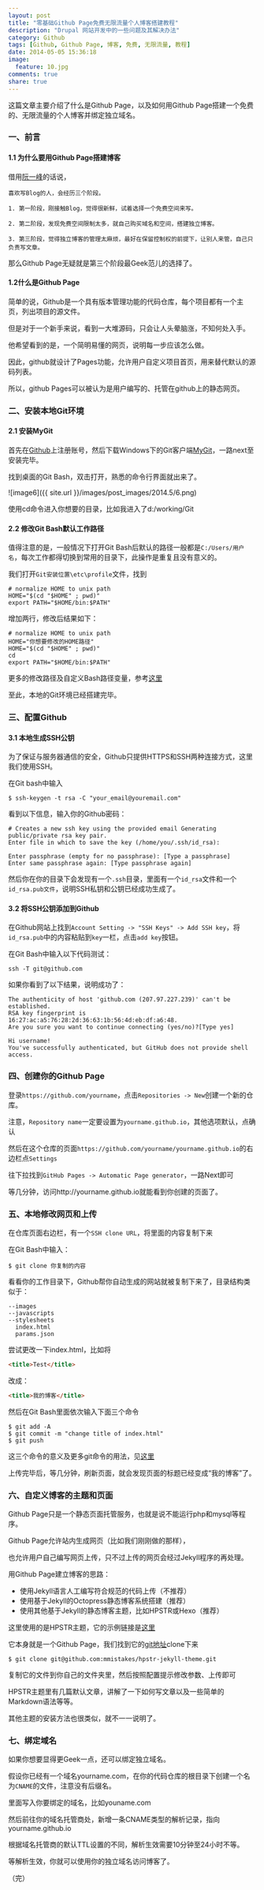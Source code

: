 ```yaml
---
layout: post
title: "零基础Github Page免费无限流量个人博客搭建教程"
description: "Drupal 网站开发中的一些问题及其解决办法"
category: Github
tags: [Github, Github Page, 博客, 免费, 无限流量, 教程]
date: 2014-05-05 15:36:18
image:
  feature: 10.jpg
comments: true
share: true
---
```


这篇文章主要介绍了什么是Github Page，以及如何用Github Page搭建一个免费的、无限流量的个人博客并绑定独立域名。

### 一、前言

#### 1.1 为什么要用Github Page搭建博客

借用[阮一峰](http://www.ruanyifeng.com/blog/2012/08/blogging_with_jekyll.html)的话说，

~~~
喜欢写Blog的人，会经历三个阶段。

1. 第一阶段，刚接触Blog，觉得很新鲜，试着选择一个免费空间来写。

2. 第二阶段，发现免费空间限制太多，就自己购买域名和空间，搭建独立博客。

3. 第三阶段，觉得独立博客的管理太麻烦，最好在保留控制权的前提下，让别人来管，自己只负责写文章。
~~~

那么Github Page无疑就是第三个阶段最Geek范儿的选择了。

#### 1.2什么是Github Page

简单的说，Github是一个具有版本管理功能的代码仓库，每个项目都有一个主页，列出项目的源文件。

但是对于一个新手来说，看到一大堆源码，只会让人头晕脑涨，不知何处入手。

他希望看到的是，一个简明易懂的网页，说明每一步应该怎么做。

因此，github就设计了Pages功能，允许用户自定义项目首页，用来替代默认的源码列表。

所以，github Pages可以被认为是用户编写的、托管在github上的静态网页。

### 二、安装本地Git环境

#### 2.1 安装MyGit

首先在[Github](www.github.com)上注册账号，然后下载Windows下的Git客户端[MyGit](https://code.google.com/p/msysgit/downloads/list)，一路next至安装完毕。

找到桌面的Git Bash，双击打开，熟悉的命令行界面就出来了。

![image6]({{ site.url }}/images/post_images/2014.5/6.png)

使用cd命令进入你想要的目录，比如我进入了d:/working/Git

#### 2.2 修改Git Bash默认工作路径

值得注意的是，一般情况下打开Git Bash后默认的路径一般都是`C:/Users/用户名`，每次工作都得切换到常用的目录下，此操作是重复且没有意义的。

我们打开`Git安装位置\etc\profile`文件，找到

~~~
# normalize HOME to unix path
HOME="$(cd "$HOME" ; pwd)"
export PATH="$HOME/bin:$PATH"
~~~

增加两行，修改后结果如下：

~~~
# normalize HOME to unix path
HOME="你想要修改的HOME路径"
HOME="$(cd "$HOME" ; pwd)"
cd
export PATH="$HOME/bin:$PATH"
~~~

更多的修改路径及自定义Bash路径变量，参考[这里](http://poetcoder.com/2013/03/21/modify-git-root-direction-on-windows/)

至此，本地的Git环境已经搭建完毕。

### 三、配置Github

#### 3.1 本地生成SSH公钥

为了保证与服务器通信的安全，Github只提供HTTPS和SSH两种连接方式，这里我们使用SSH。

在Git bash中输入

~~~
$ ssh-keygen -t rsa -C "your_email@youremail.com"
~~~

看到以下信息，输入你的Github密码：

~~~
# Creates a new ssh key using the provided email Generating public/private rsa key pair. 
Enter file in which to save the key (/home/you/.ssh/id_rsa):

Enter passphrase (empty for no passphrase): [Type a passphrase] 
Enter same passphrase again: [Type passphrase again]
~~~

然后你在你的目录下会发现有一个`.ssh`目录，里面有一个`id_rsa`文件和一个`id_rsa.pub文件`，说明SSH私钥和公钥已经成功生成了。

#### 3.2 将SSH公钥添加到Github

在Github网站上找到`Account Setting -> "SSH Keys" -> Add SSH key`，将`id_rsa.pub`中的内容粘贴到`key`一栏，点击`add key`按钮。

在Git Bash中输入以下代码测试：

~~~
ssh -T git@github.com
~~~

如果你看到了以下结果，说明成功了：

~~~
The authenticity of host 'github.com (207.97.227.239)' can't be established. 
RSA key fingerprint is 16:27:ac:a5:76:28:2d:36:63:1b:56:4d:eb:df:a6:48. 
Are you sure you want to continue connecting (yes/no)?[Type yes]

Hi username! 
You've successfully authenticated, but GitHub does not provide shell access.
~~~

### 四、创建你的Github Page

登录`https://github.com/yourname`，点击`Repositories -> New`创建一个新的仓库。

注意，`Repository name`一定要设置为`yourname.github.io`，其他选项默认，点确认

然后在这个仓库的页面`https://github.com/yourname/yourname.github.io`的右边栏点`Settings`

往下拉找到`GitHub Pages -> Automatic Page generator`，一路Next即可

等几分钟，访问http://yourname.github.io就能看到你创建的页面了。

### 五、本地修改网页和上传

在仓库页面右边栏，有一个`SSH clone URL`，将里面的内容复制下来

在Git Bash中输入：

~~~
$ git clone 你复制的内容
~~~

看看你的工作目录下，Github帮你自动生成的网站就被复制下来了，目录结构类似于：

~~~
--images
--javascripts
--stylesheets
  index.html
  params.json
~~~

尝试更改一下index.html，比如将

~~~html
<title>Test</title>
~~~

改成：

~~~html
<title>我的博客</title>
~~~

然后在Git Bash里面依次输入下面三个命令

~~~
$ git add -A
$ git commit -m "change title of index.html"
$ git push
~~~

这三个命令的意义及更多git命令的用法，见[这里](http://www.cnblogs.com/1-2-3/archive/2010/07/18/git-commands.html)

上传完毕后，等几分钟，刷新页面，就会发现页面的标题已经变成“我的博客”了。

### 六、自定义博客的主题和页面

Github Page只是一个静态页面托管服务，也就是说不能运行php和mysql等程序。

Github Page允许站内生成网页（比如我们刚刚做的那样），

也允许用户自己编写网页上传，只不过上传的网页会经过Jekyll程序的再处理。

用Github Page建立博客的思路：

+ 使用Jekyll语言人工编写符合规范的代码上传（不推荐）
+ 使用基于Jekyll的Octopress静态博客系统搭建（推荐）
+ 使用其他基于Jekyll的静态博客主题，比如HPSTR或Hexo（推荐）

这里使用的是HPSTR主题，它的示例链接是[这里](http://mmistakes.github.io/hpstr-jekyll-theme/)

它本身就是一个Github Page，我们找到它的[git地址](https://github.com/mmistakes/hpstr-jekyll-theme)clone下来

~~~
$ git clone git@github.com:mmistakes/hpstr-jekyll-theme.git
~~~

复制它的文件到你自己的文件夹里，然后按照配置提示修改参数、上传即可

HPSTR主题里有几篇默认文章，讲解了一下如何写文章以及一些简单的Markdown语法等等。

其他主题的安装方法也很类似，就不一一说明了。

### 七、绑定域名

如果你想要显得更Geek一点，还可以绑定独立域名。

假设你已经有一个域名yourname.com，在你的代码仓库的根目录下创建一个名为`CNAME`的文件，注意没有后缀名。

里面写入你要绑定的域名，比如youname.com

然后前往你的域名托管商处，新增一条CNAME类型的解析记录，指向yourname.github.io

根据域名托管商的默认TTL设置的不同，解析生效需要10分钟至24小时不等。

等解析生效，你就可以使用你的独立域名访问博客了。

（完）